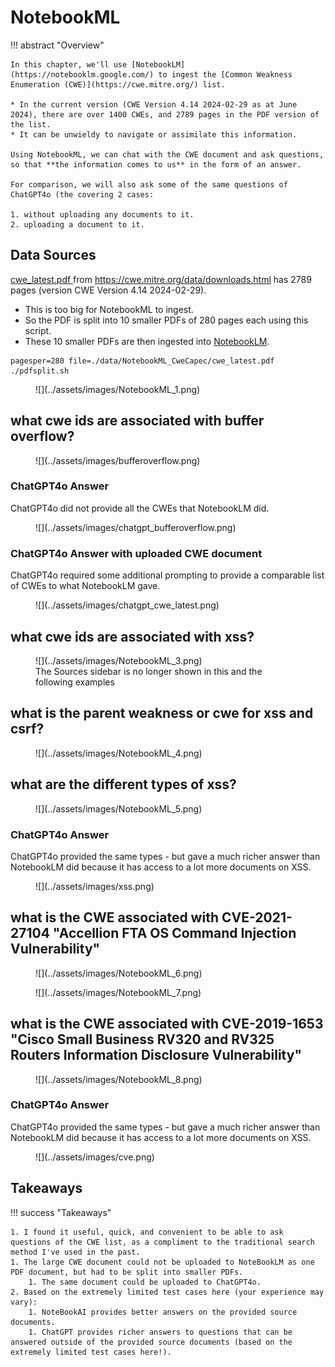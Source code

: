 # NotebookML

!!! abstract "Overview"

    In this chapter, we'll use [NotebookLM](https://notebooklm.google.com/) to ingest the [Common Weakness Enumeration (CWE)](https://cwe.mitre.org/) list. 

    * In the current version (CWE Version 4.14 2024-02-29 as at June 2024), there are over 1400 CWEs, and 2789 pages in the PDF version of the list. 
    * It can be unwieldy to navigate or assimilate this information. 

    Using NotebookML, we can chat with the CWE document and ask questions, so that **the information comes to us** in the form of an answer. 

    For comparison, we will also ask some of the same questions of ChatGPT4o (the covering 2 cases:

    1. without uploading any documents to it.
    2. uploading a document to it.
    


## Data Sources
[cwe_latest.pdf ](https://cwe.mitre.org/data/published/cwe_latest.pdf) from https://cwe.mitre.org/data/downloads.html has 2789 pages (version CWE Version 4.14 2024-02-29).

* This is too big for NotebookML to ingest.
* So the PDF is split into 10 smaller PDFs of 280 pages each using this script.
* These 10 smaller PDFs are then ingested into [NotebookLM](https://notebooklm.google.com/).

````
pagesper=280 file=./data/NotebookML_CweCapec/cwe_latest.pdf ./pdfsplit.sh  
````


<figure markdown>
![](../assets/images/NotebookML_1.png)
</figure>

## what cwe ids are associated with buffer overflow?

<figure markdown>
![](../assets/images/bufferoverflow.png)
</figure>

### ChatGPT4o Answer
ChatGPT4o did not provide all the CWEs that NotebookLM did.

<figure markdown>
![](../assets/images/chatgpt_bufferoverflow.png)
</figure>


### ChatGPT4o Answer with uploaded CWE document
ChatGPT4o required some additional prompting to provide a comparable list of CWEs to what NotebookLM gave.


<figure markdown>
![](../assets/images/chatgpt_cwe_latest.png)
</figure>

## what cwe ids are associated with xss?

<figure markdown>
![](../assets/images/NotebookML_3.png)
<figcaption>The Sources sidebar is no longer shown in this and the following examples</figcaption>
</figure>

## what is the parent weakness or cwe for xss and csrf?

<figure markdown>
![](../assets/images/NotebookML_4.png)
</figure>

## what are the different types of xss?

<figure markdown>
![](../assets/images/NotebookML_5.png)
</figure>

### ChatGPT4o Answer
ChatGPT4o provided the same types - but gave a much richer answer than NotebookLM did because it has access to a lot more documents on XSS.



<figure markdown>
![](../assets/images/xss.png)
</figure>

## what is the CWE associated with CVE-2021-27104 "Accellion FTA OS Command Injection Vulnerability"

<figure markdown>
![](../assets/images/NotebookML_6.png)
</figure>

<figure markdown>
![](../assets/images/NotebookML_7.png)
</figure>

## what is the CWE associated with CVE-2019-1653 "Cisco Small Business RV320 and RV325 Routers Information Disclosure Vulnerability"

<figure markdown>
![](../assets/images/NotebookML_8.png)
</figure>

### ChatGPT4o Answer
ChatGPT4o provided the same types - but gave a much richer answer than NotebookLM did because it has access to a lot more documents on XSS.

<figure markdown>
![](../assets/images/cve.png)
</figure>


  
## Takeaways
  
!!! success "Takeaways" 

    1. I found it useful, quick, and convenient to be able to ask questions of the CWE list, as a compliment to the traditional search method I've used in the past.
    1. The large CWE document could not be uploaded to NoteBookLM as one PDF document, but had to be split into smaller PDFs.
        1. The same document could be uploaded to ChatGPT4o.
    2. Based on the extremely limited test cases here (your experience may vary):
        1. NoteBookAI provides better answers on the provided source documents.
        1. ChatGPT provides richer answers to questions that can be answered outside of the provided source documents (based on the extremely limited test cases here!).